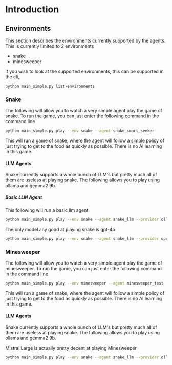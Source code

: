 # Introduction

## Environments
This section describes the environments currently supported by the agents.
This is currently limited to 2 environments

- snake
- minesweeper

if you wish to look at the supported environments, this can be supported in the cli,.

```bash
python main_simple.py list-environments
```

### Snake
The following will allow you to watch a very simple agent play the game of snake.
To run the game, you can just enter the following command in the command line

```bash
python main_simple.py play --env snake --agent snake_smart_seeker
```

This will run a game of snake, where the agent will follow a simple policy of just trying to get to the food as quickly as possible.  There is no AI learning in this game.

#### LLM Agents
Snake currently supports a whole bunch of LLM's but pretty much all of them are useless at playing snake.  The following allows you to play using ollama and gemma2 9b.

##### Basic LLM Agent
This following will run a basic llm agent 

```bash
python main_simple.py play --env snake --agent snake_llm --provider ollama --model gemma2:9b
```

The only model any good at playing snake is gpt-4o

```bash
python main_simple.py play --env snake --agent snake_llm --provider openai --model gpt-4o
```

### Minesweeper
The following will allow you to watch a very simple agent play the game of minesweeper.
To run the game, you can just enter the following command in the command line

```bash
python main_simple.py play --env minesweeper --agent minesweeper_test
```

This will run a game of snake, where the agent will follow a simple policy of just trying to get to the food as quickly as possible.  There is no AI learning in this game.

#### LLM Agents
Snake currently supports a whole bunch of LLM's but pretty much all of them are useless at playing snake.  The following allows you to play using ollama and gemma2 9b.

Mistral Large is actually pretty decent at playing Minesweeper

```bash
python main_simple.py play --env snake --agent snake_llm --provider ollama --model mistral-large
```